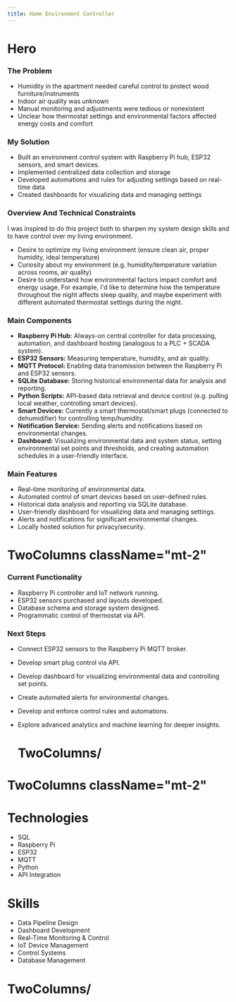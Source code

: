 ```yaml
---
title: Home Environment Controller
---
```


# Hero

### The Problem
- Humidity in the apartment needed careful control to protect wood furniture/instruments
- Indoor air quality was unknown
- Manual monitoring and adjustments were tedious or nonexistent
- Unclear how thermostat settings and environmental factors affected energy costs and comfort

### My Solution
- Built an environment control system with Raspberry Pi hub, ESP32 sensors, and smart devices.
- Implemented centralized data collection and storage
- Developed automations and rules for adjusting settings based on real-time data
- Created dashboards for visualizing data and managing settings


### Overview And Technical Constraints
I was inspired to do this project both to sharpen my system design skills and to have control over my living environment.
- Desire to optimize my living environment (ensure clean air, proper humidity, ideal temperature)
- Curiosity about my environment (e.g. humidity/temperature variation across rooms, air quality)
- Desire to understand how environmental factors impact comfort and energy usage. For example, I'd like to determine how the temperature throughout the night affects sleep quality, and maybe experiment with different automated thermostat settings during the night.

### Main Components

- **Raspberry Pi Hub:** Always-on central controller for data processing, automation, and dashboard hosting (analogous to a PLC + SCADA system).
- **ESP32 Sensors:** Measuring temperature, humidity, and air quality.
- **MQTT Protocol:** Enabling data transmission between the Raspberry Pi and ESP32 sensors.
- **SQLite Database:** Storing historical environmental data for analysis and reporting.
- **Python Scripts:** API-based data retrieval and device control (e.g. pulling local weather, controlling smart devices).
- **Smart Devices:** Currently a smart thermostat/smart plugs (connected to dehumidifier) for controlling temp/humidity.
- **Notification Service:** Sending alerts and notifications based on environmental changes.
- **Dashboard:** Visualizing environmental data and system status, setting environmental set points and thresholds, and creating automation schedules in a user-friendly interface.

### Main Features
- Real-time monitoring of environmental data.
- Automated control of smart devices based on user-defined rules.
- Historical data analysis and reporting via SQLite database.
- User-friendly dashboard for visualizing data and managing settings.
- Alerts and notifications for significant environmental changes.
- Locally hosted solution for privacy/security.

# TwoColumns className="mt-2"

### Current Functionality
- Raspberry Pi controller and IoT network running.
- ESP32 sensors purchased and layouts developed.
- Database schema and storage system designed.
- Programmatic control of thermostat via API.

### Next Steps
- Connect ESP32 sensors to the Raspberry Pi MQTT broker.
- Develop smart plug control via API.
- Develop dashboard for visualizing environmental data and controlling set points.
- Create automated alerts for environmental changes.
- Develop and enforce control rules and automations.
- Explore advanced analytics and machine learning for deeper insights.

  # TwoColumns/

# TwoColumns className="mt-2"
# Technologies
- SQL
- Raspberry Pi
- ESP32
- MQTT
- Python
- API Integration

# Skills
- Data Pipeline Design
- Dashboard Development
- Real-Time Monitoring & Control
- IoT Device Management
- Control Systems
- Database Management
# TwoColumns/